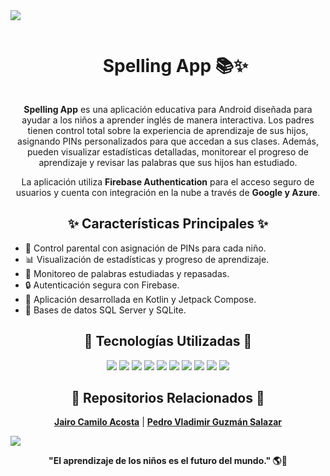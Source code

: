 <!-- Horizontal Divider (Gradient) -->
<img src="https://user-images.githubusercontent.com/73097560/115834477-dbab4500-a447-11eb-908a-139a6edaec5c.gif">

<!-- Title -->
<div id="user-content-toc">
  <ul align="center">
    <summary><h1 style="display: inline-block">Spelling App 📚✨</h1></summary>
  </ul>
</div>

<!-- Description -->
<p align="center">
  <strong>Spelling App</strong> es una aplicación educativa para Android diseñada para ayudar a los niños a aprender inglés de manera interactiva. Los padres tienen control total sobre la experiencia de aprendizaje de sus hijos, asignando PINs personalizados para que accedan a sus clases. Además, pueden visualizar estadísticas detalladas, monitorear el progreso de aprendizaje y revisar las palabras que sus hijos han estudiado. 
</p>

<p align="center">La aplicación utiliza <strong>Firebase Authentication</strong> para el acceso seguro de usuarios y cuenta con integración en la nube a través de <strong>Google y Azure</strong>.</p>

<!-- Features -->
<h2 align="center">✨ Características Principales ✨</h2>
<ul>
  <li>📌 Control parental con asignación de PINs para cada niño.</li>
  <li>📊 Visualización de estadísticas y progreso de aprendizaje.</li>
  <li>📝 Monitoreo de palabras estudiadas y repasadas.</li>
  <li>🔒 Autenticación segura con Firebase.</li>
  <li>📱 Aplicación desarrollada en Kotlin y Jetpack Compose.</li>
  <li>💾 Bases de datos SQL Server y SQLite.</li>
</ul>

<!-- Tech Stack -->
<h2 align="center">🚀 Tecnologías Utilizadas 🚀</h2>
<p align="center">
  <img src="https://img.shields.io/badge/Kotlin-%230095D5?logo=kotlin&logoColor=white&style=flat-square" />
  <img src="https://img.shields.io/badge/C%23-%23239120?logo=c-sharp&logoColor=white&style=flat-square" />
  <img src="https://img.shields.io/badge/SQL_Server-%234D6C7C?logo=microsoftsqlserver&logoColor=white&style=flat-square" />
  <img src="https://img.shields.io/badge/SQLite-%23003B57?logo=sqlite&logoColor=white&style=flat-square" />
  <img src="https://img.shields.io/badge/Firebase-%23FFCA28?logo=firebase&logoColor=black&style=flat-square" />
  <img src="https://img.shields.io/badge/Google-%234285F4?logo=google&logoColor=white&style=flat-square" />
  <img src="https://img.shields.io/badge/Azure-%230072C6?logo=azure&logoColor=white&style=flat-square" />
  <img src="https://img.shields.io/badge/Android-%233DDC84?logo=android&logoColor=white&style=flat-square" />
  <img src="https://img.shields.io/badge/Swagger_UI-%2385EA2D?logo=swagger&logoColor=black&style=flat-square" />
  <img src="https://img.shields.io/badge/Jetpack_Compose-%2300ACC1?logo=jetpackcompose&logoColor=white&style=flat-square" />
</p>

<!-- GitHub Repositories -->
<h2 align="center">🔗 Repositorios Relacionados 🔗</h2>
<p align="center">
  <a href="https://github.com/acosta109-arch"><strong>Jairo Camilo Acosta</strong></a> | 
  <a href="https://github.com/Vladimir-gs"><strong>Pedro Vladimir Guzmán Salazar</strong></a>
</p>

<!-- Horizontal Divider (Gradient) -->
<img src="https://user-images.githubusercontent.com/73097560/115834477-dbab4500-a447-11eb-908a-139a6edaec5c.gif">

<p align="center"><strong>"El aprendizaje de los niños es el futuro del mundo." 🌎📖</strong></p>
